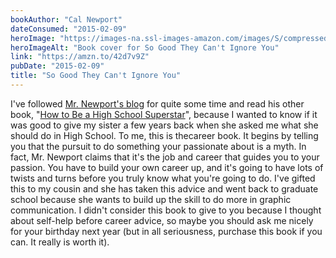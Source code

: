 ```yaml
---
bookAuthor: "Cal Newport"
dateConsumed: "2015-02-09"
heroImage: "https://images-na.ssl-images-amazon.com/images/S/compressed.photo.goodreads.com/books/1360564614i/13525945.jpg"
heroImageAlt: "Book cover for So Good They Can't Ignore You"
link: "https://amzn.to/42d7v9Z"
pubDate: "2015-02-09"
title: "So Good They Can't Ignore You"
---
```


I've followed [Mr. Newport's blog](https://calnewport.com/blog/) for quite some time and read his other book, "[How to Be a High School Superstar](https://amzn.to/3MA7szc)", because I wanted to know if it was good to give my sister a few years back when she asked me what she should do in High School. To me, this is thecareer book. It begins by telling you that the pursuit to do something your passionate about is a myth. In fact, Mr. Newport claims that it's the job and career that guides you to your passion. You have to build your own career up, and it's going to have lots of twists and turns before you truly know what you're going to do. I've gifted this to my cousin and she has taken this advice and went back to graduate school because she wants to build up the skill to do more in graphic communication. I didn't consider this book to give to you because I thought about self-help before career advice, so maybe you should ask me nicely for your birthday next year (but in all seriousness, purchase this book if you can. It really is worth it).
